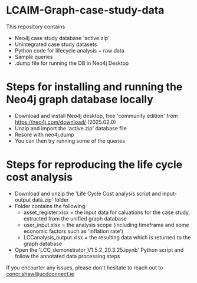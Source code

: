 # LCAIM-Graph-case-study-data

This repository contains
- Neo4j case study database 'active.zip' 
- Unintegrated case study datasets 
- Python code for lifecycle analysis + raw data
- Sample queries
- .dump file for running the DB in Neo4j Desktop

# Steps for installing and running the Neo4j graph database locally

- Download and install Neo4j desktop, free 'community edition' from https://neo4j.com/download/ (2025.02.0)
- Unzip and import the 'active.zip' database file 
- Resore with neo4j.dump
- You can then try running some of the queries 

# Steps for reproducing the life cycle cost analysis

- Download and unzip the 'Life Cycle Cost analysis script and input-output data.zip' folder
- Folder contains the following:
  - asset_register.xlsx = the input data for caluations for the case study, extracted from the unified graph database
  - user_input.xlsx = the analysis scope (including timeframe and some economic factors such as 'inflation rate')
  - LCCanalysis_output.xlsx = the resulting data which is returned to the graph database
- Open the 'LCC_demonstrator_V1.5.2_20.3.25.ipynb' Python script and follow the annotated data processing steps

If you encourter any issues, please don't hesitate to reach out to conor.shaw@ucdconnect.ie
